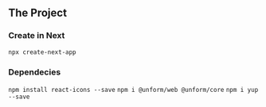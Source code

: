 ## The Project

### Create in Next
`npx create-next-app`

### Dependecies
`npm install react-icons --save`
`npm i @unform/web @unform/core`
`npm i yup --save`

